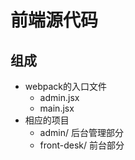# 前端源代码

## 组成

* webpack的入口文件
    * admin.jsx 
    * main.jsx
* 相应的项目
    * admin/ 后台管理部分
    * front-desk/ 前台部分